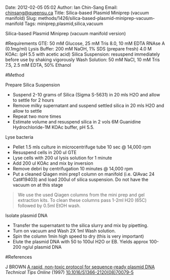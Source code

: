 Date: 2012-02-05 05:02
Author: Ian Chin-Sang
Email: chinsang@queensu.ca
Title: Silica-based Plasmid Miniprep (vacuum manifold)
Slug: methods/1426/silica-based-plasmid-miniprep-vacuum-manifold
Tags: miniprep,plasmid,silica,vacuum

Silica-based Plasmid Miniprep (vacuum manifold version)





#Requirements
GTE: 50 mM Glucose, 25 mM Tris 8.0, 10 mM EDTA  RNAse A (0.1mg/ml)
Lysis Buffer: 200 mM NaOH, 1% SDS (prepare fresh)
4.0 M KOAc: (pH 5.5 with acetic acid)
Silica Suspension: resuspend immediately before use by shaking vigorously
Wash Solution: 50 mM NaCl, 10 mM Tris 7.5, 2.5 mM EDTA, 50% Ethanol

#Method

Prepare Silica Suspension

* Suspend 2-10  grams of Silica (Sigma S-5631) in 20 mls H2O and allow to settle for 2 hours
* Remove milky supernatant and suspend settled silica in 20 mls H2O and allow to settle
* Repeat two more times
* Estimate volume and resuspend silica in 2 vols 6M Guanidine Hydrochloride-1M KOAc buffer, pH 5.5.




Lyse bacteria

* Pellet 1.5 mls culture in microcentrifuge tube 10 sec @ 14,000 rpm
* Resuspend cells in 200 ul GTE
* Lyse cells with 200 ul lysis solution for 1 minute
* Add 200 ul KOAc and mix by inversion
* Remove debri by centrifugation 10 minutes @ 14,000 rpm
* Put a cleaned Qiagen mini prep1 column on manifold (i.e. QIAvac 24 Cat#19403) and load  200ul of silica suspension. Do not have the vacuum on at this stage



>We use the used Qiagen columns from the mini prep and gel extraction kits. To clean these columns pass 1-2ml H20 (65C) followed by 0.5ml EtOH wash.


Isolate plasmid DNA

* Transfer the supernatant to the silica slurry and mix by pipetting.
* Turn on vacuum and Wash 2X 1ml Wash solution.
* Spin the column 1min high speed to dry (this is very important)
* Elute the plasmid DNA with 50 to 100ul  H2O or EB. Yields approx 100-200 ng/ul plasmid DNA





#References


J BROWN [A rapid, non-toxic protocol for sequence-ready plasmid DNA](http://dx.doi.org/10.1016/S1366-2120(08)70079-5) _Technical Tips Online_ (1997)
[10.1016/S1366-2120(08)70079-5](http://dx.doi.org/10.1016/S1366-2120(08)70079-5)



